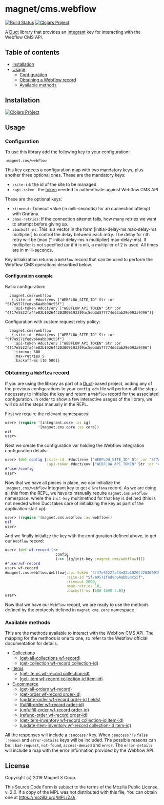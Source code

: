 # magnet/cms.webflow
[![Build Status](https://api.travis-ci.com/magnetcoop/cms.webflow.svg?branch=master)](https://travis-ci.com/magnetcoop/cms.webflow)
[![Clojars Project](https://img.shields.io/clojars/v/magnet/cms.webflow.svg)](https://clojars.org/magnet/cms.webflow)

A [Duct](https://github.com/duct-framework/duct) library that provides an [Integrant](https://github.com/weavejester/integrant) key for interacting with the Webflow CMS API.

## Table of contents
* [Installation](#installation)
* [Usage](#usage)
  * [Configuration](#configuration)
  * [Obtaining a Webflow record](#obtaining-a-webflow-record)
  * [Available methods](#available-methods)
    
## Installation

[![Clojars Project](https://clojars.org/magnet/cms.webflow/latest-version.svg)](https://clojars.org/magnet/cms.webflow)

## Usage

### Configuration
To use this library add the following key to your configuration:

`:magnet.cms/webflow`

This key expects a configuration map with two mandatory keys, plus another three optional ones.
These are the mandatory keys:

* `:site-id`: the id of the site to be managed
* `:api-token` : the [token](https://developers.webflow.com/oauth#api-keys) needed to authenticate against Webflow CMS API

These are the optional keys:
* `:timeout`: Timeout value (in milli-seconds) for an connection attempt with Grafana.
* `:max-retries`: If the connection attempt fails, how many retries we want to attempt before giving up.
* `:backoff-ms`: This is a vector in the form [initial-delay-ms max-delay-ms multiplier] to control the delay between each retry. The delay for nth retry will be (max (* initial-delay-ms n multiplier) max-delay-ms). If multiplier is not specified (or if it is nil), a multiplier of 2 is used. All times are in milli-seconds.

Key initialization returns a `Webflow` record that can be used to perform the Webflow CMS operations described below.

#### Configuration example
Basic configuration:
```edn
  :magnet.cms/webflow
   {:site-id  #duct/env ["WEBFLOW_SITE_ID" Str :or "5f7a9571fedvb6Aabb00c55f"]
    :api-token #duct/env ["WEBFLOW_API_TOKEN" Str :or "4f17e5522fa44e82b102644203009193209ac5eb3d577774d63ab29e093a9496"]}
```

Configuration with custom request retry policy:
```edn
  :magnet.cms/webflow
   {:site-id  #duct/env ["WEBFLOW_SITE_ID" Str :or "5f7a9571fedvb6Aabb00c55f"]
    :api-token #duct/env ["WEBFLOW_API_TOKEN" Str :or "4f17e5522fa44e82b102644203009193209ac5eb3d577774d63ab29e093a9496"]
    :timeout 300
    :max-retries 5
    :backoff-ms [10 500]}
```

### Obtaining a `Webflow` record

If you are using the library as part of a [Duct](https://github.com/duct-framework/duct)-based project, adding any of the previous configurations to your `config.edn` file will perform all the steps necessary to initialize the key and return a `Webflow` record for the associated configuration. In order to show a few interactive usages of the library, we will do all the steps manually in the REPL.

First we require the relevant namespaces:

```clj
user> (require '[integrant.core :as ig]
               '[magnet.cms.core :as core])
nil
user>
```

Next we create the configuration var holding the Webflow integration configuration details:

```clj
user> (def config {:site-id  #duct/env ["WEBFLOW_SITE_ID" Str :or "5f7a9571fedvb6Aabb00c55f"]
                   :api-token #duct/env ["WEBFLOW_API_TOKEN" Str :or "4f17e5522fa44e82b102644203009193209ac5eb3d577774d63ab29e093a9496"]})
#'user/config
user>
```

Now that we have all pieces in place, we can initialize the `:magnet.cms/webflow` Integrant key to get a `Grafana` record. As we are doing all this from the REPL, we have to manually require `magnet.cms.webflow` namespace, where the `init-key` multimethod for that key is defined (this is not needed when Duct takes care of initializing the key as part of the application start up):

``` clj
user> (require '[magnet.cms.webflow :as webflow])
nil
user>
```

And we finally initialize the key with the configuration defined above, to get our `Webflow` record:

``` clj
user> (def wf-record (->
                       config
                       (->> (ig/init-key :magnet.cms/webflow))))
#'user/wf-record
user> wf-record
#magnet.cms.webflow.Webflow{:api-token "4f17e5522fa44e82b102644203009193209ac5eb3d577774d63ab29e093a9496",
                            :site-id "5f7a9571fedvb6Aabb00c55f",
                            :timeout 2000,
                            :max-retries 10,
                            :backoff-ms [500 1000 2.0]}
user>
```
Now that we have our `Webflow` record, we are ready to use the methods defined by the protocols defined in `magnet.cms.core` namespace.

### Available methods

This are the methods available to interact with the Webflow CMS API. The mapping for the methods is one to one, so refer to the Webflow official documentation for details.

  * [Collections](https://developers.webflow.com/?shell#collections)
    * [(get-all-collections wf-record)](https://developers.webflow.com/?shell#list-collections)
    * [(get-collection wf-record collection-id)](https://developers.webflow.com/?shell#get-collection-with-full-schema)
  * [Items](https://developers.webflow.com/?shell#items)
    * [(get-items wf-record collection-id)](https://developers.webflow.com/?shell#get-all-items-for-a-collection)
    * [(get-item wf-record collection-id item-id)](https://developers.webflow.com/?shell#get-single-item)  
  * [E-commerce](https://developers.webflow.com/?shell#ecommerce)
    * [(get-all-orders wf-record)](https://developers.webflow.com/?shell#get-all-orders)
    * [(get-order wf-record order-id)](https://developers.webflow.com/?shell#get-order)  
    * [(update-order wf-record order-id fields)](https://developers.webflow.com/?shell#update-order)
    * [(fulfill-order wf-record order-id)](https://developers.webflow.com/?shell#fulfill-order)  
    * [(unfulfill-order wf-record order-id)](https://developers.webflow.com/?shell#unfulfill-order)
    * [(refund-order wf-record order-id)](https://developers.webflow.com/?shell#refund-order)
    * [(get-item-inventory wf-record collection-id item-id)](https://developers.webflow.com/?shell#item-inventory)
    * [(update-item-inventory wf-record collection-id item-id)](https://developers.webflow.com/?shell#update-item-inventory)
    
All the responses will include a `:success?` key. When `:success?` is `false` `:reason` and `error-details` keys will be included. The possible reasons can be: `:bad-request`, `not-found`, `access-denied` and `error`. The `error-details` will include a map with the error information provided by the Webflow API.

## License

Copyright (c) 2019 Magnet S Coop.

This Source Code Form is subject to the terms of the Mozilla Public License,
v. 2.0. If a copy of the MPL was not distributed with this file, You can obtain
one at https://mozilla.org/MPL/2.0/
